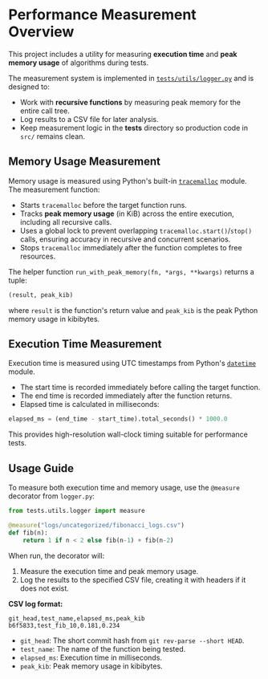 # Performance Measurement Overview

This project includes a utility for measuring **execution time** and **peak memory usage** of algorithms during tests.

The measurement system is implemented in [`tests/utils/logger.py`](../tests/utils/logger.py) and is designed to:

- Work with **recursive functions** by measuring peak memory for the entire call tree.
- Log results to a CSV file for later analysis.
- Keep measurement logic in the **tests** directory so production code in `src/` remains clean.

## Memory Usage Measurement

Memory usage is measured using Python's built-in [`tracemalloc`](https://docs.python.org/3/library/tracemalloc.html) module. The measurement function:

- Starts `tracemalloc` before the target function runs.
- Tracks **peak memory usage** (in KiB) across the entire execution, including all recursive calls.
- Uses a global lock to prevent overlapping `tracemalloc.start()`/`stop()` calls, ensuring accuracy in recursive and concurrent scenarios.
- Stops `tracemalloc` immediately after the function completes to free resources.

The helper function `run_with_peak_memory(fn, *args, **kwargs)` returns a tuple:

```python
(result, peak_kib)
```

where `result` is the function's return value and `peak_kib` is the peak Python memory usage in kibibytes.

## Execution Time Measurement

Execution time is measured using UTC timestamps from Python's [`datetime`](https://docs.python.org/3/library/datetime.html) module.

- The start time is recorded immediately before calling the target function.
- The end time is recorded immediately after the function returns.
- Elapsed time is calculated in milliseconds:

```python
elapsed_ms = (end_time - start_time).total_seconds() * 1000.0
```

This provides high-resolution wall-clock timing suitable for performance tests.

## Usage Guide

To measure both execution time and memory usage, use the `@measure` decorator from `logger.py`:

```python
from tests.utils.logger import measure

@measure("logs/uncategorized/fibonacci_logs.csv")
def fib(n):
    return 1 if n < 2 else fib(n-1) + fib(n-2)
```

When run, the decorator will:

1. Measure the execution time and peak memory usage.
2. Log the results to the specified CSV file, creating it with headers if it does not exist.

**CSV log format:**

```
git_head,test_name,elapsed_ms,peak_kib
b6f5833,test_fib_10,0.181,0.234
```

- `git_head`: The short commit hash from `git rev-parse --short HEAD`.
- `test_name`: The name of the function being tested.
- `elapsed_ms`: Execution time in milliseconds.
- `peak_kib`: Peak memory usage in kibibytes.
